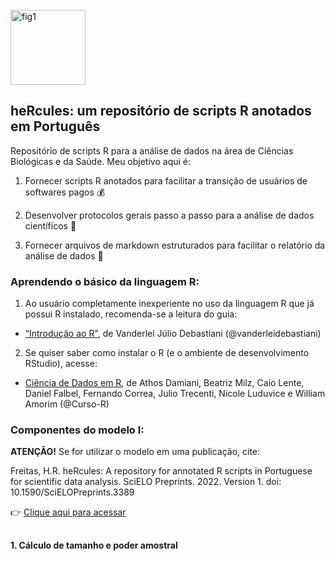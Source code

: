 <div style="display: inline_block"><br>
  <img align="center" alt="fig1" height="120" width="120" src="https://avatars.githubusercontent.com/u/91353422?v=4">
</div>


## heRcules: um repositório de scripts R anotados em Português

Repositório de scripts R para a análise de dados na área de Ciências Biológicas e da Saúde. Meu objetivo aqui é:

1. Fornecer scripts R anotados para facilitar a transição de usuários de softwares pagos :moneybag:

2. Desenvolver protocolos gerais passo a passo para a análise de dados científicos :microscope:

3. Fornecer arquivos de markdown estruturados para facilitar o relatório da análise de dados :notebook:

### Aprendendo o básico da linguagem R:

1. Ao usuário completamente inexperiente no uso da linguagem R que já possui R instalado, recomenda-se a leitura do guia:

- [“Introdução ao R"](https://vanderleidebastiani.github.io/tutoriais/Introducao_ao_R.html), de Vanderlei Júlio Debastiani (@vanderleidebastiani)

2. Se quiser saber como instalar o R (e o ambiente de desenvolvimento RStudio), acesse:

- [Ciência de Dados em R](https://livro.curso-r.com/1-1-instalacao-do-r.html), de Athos Damiani, Beatriz Milz, Caio Lente, Daniel Falbel, Fernando Correa, Julio Trecenti, Nicole Luduvice e William Amorim (@Curso-R)

### Componentes do modelo I:

**ATENÇÃO!** Se for utilizar o modelo em uma publicação, cite:

Freitas, H.R. heRcules: A repository for annotated R scripts in Portuguese for scientific data analysis. SciELO Preprints. 2022. Version 1. doi: 10.1590/SciELOPreprints.3389

:point_right: [Clique aqui para acessar](https://doi.org/10.1590/SciELOPreprints.3389)
##

**1. Cálculo de tamanho e poder amostral**

